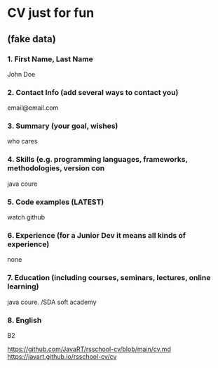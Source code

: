 <h1>CV just for fun</h1>

<h2>(fake data)</h2>

<h3>1. First Name, Last Name</h3>
<p>John Doe</p>
<h3>2. Contact Info (add several ways to contact you)</h3>
<p>email@email.com</p>
<h3>3. Summary (your goal, wishes) </h3>
<p>who cares</p>
<h3>4. Skills (e.g. programming languages, frameworks, methodologies, version con</h3>
<p>java coure</p>
<h3>5. Code examples (LATEST)</h3>
<p>watch github</p>
<h3>6. Experience (for a Junior Dev it means all kinds of experience)</h3>
<p>none</p>
<h3>7. Education (including courses, seminars, lectures, online learning)</h3>
<p>java coure. /SDA soft academy</p>
<h3>8. English </h3>
<p>B2</p>   

https://github.com/JavaRT/rsschool-cv/blob/main/cv.md
https://javart.github.io/rsschool-cv/cv
